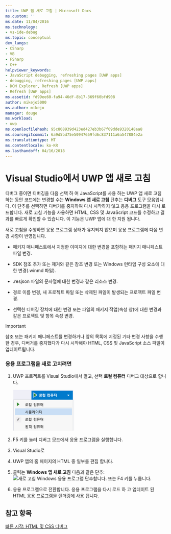 ```yaml
---
title: UWP 앱 새로 고침 | Microsoft Docs
ms.custom: ''
ms.date: 11/04/2016
ms.technology:
- vs-ide-debug
ms.topic: conceptual
dev_langs:
- CSharp
- VB
- FSharp
- C++
helpviewer_keywords:
- JavaScript debugging, refreshing pages [UWP apps]
- debugging, refreshing pages [UWP apps]
- DOM Explorer, Refresh [UWP apps]
- Refresh [UWP apps]
ms.assetid: fd99ee60-fa94-46df-8b17-369f60bfd908
author: mikejo5000
ms.author: mikejo
manager: douge
ms.workload:
- uwp
ms.openlocfilehash: 95c808939d423ed427eb3b67f09dde9320148aa8
ms.sourcegitcommit: 6a9d5bd75e50947659fd6c837111a6a547884e2a
ms.translationtype: MT
ms.contentlocale: ko-KR
ms.lasthandoff: 04/16/2018
---
```

# <a name="refresh-a-uwp-app-in-visual-studio"></a>Visual Studio에서 UWP 앱 새로 고침
  
 디버그 중이면 디버깅을 다음 선택 하 여 JavaScript를 사용 하는 UWP 앱 새로 고침 하는 동안 코드에는 변경할 수는 **Windows 앱 새로 고침** 단추는 **디버그** 도구 모음입니다. 이 단추를 선택하면 디버거를 중지하여 다시 시작하지 않고 응용 프로그램을 다시 로드합니다. 새로 고침 기능을 사용하면 HTML, CSS 및 JavaScript 코드를 수정하고 결과를 빠르게 확인할 수 있습니다. 이 기능은 UWP 앱에 대 한 지원 됩니다.  
  
 새로 고침을 수행하면 응용 프로그램 상태가 유지되지 않으며 응용 프로그램에 다음 변경 사항이 반영됩니다.  
  
-   패키지 매니페스트에서 지정한 이미지에 대한 변경을 포함하는 패키지 매니페스트 파일 변경.  
  
-   SDK 참조 추가 또는 제거와 같은 참조 변경 또는 Windows 런타임 구성 요소에 대한 변경(.winmd 파일).  
  
-   .resjson 파일의 문자열에 대한 변경과 같은 리소스 변경.  
  
-   경로 이름 변경, 새 프로젝트 파일 또는 삭제된 파일이 발생되는 프로젝트 파일 변경.  
  
-   선택한 디버깅 장치에 대한 변경 또는 파일의 패키지 작업(속성 창)에 대한 변경과 같은 프로젝트 및 항목 속성 변경.  
  
> [!IMPORTANT]
>  참조 또는 패키지 매니페스트를 변경하거나 앞의 목록에 지정된 기타 변경 사항을 수행한 경우, 디버거를 중지했다가 다시 시작해야 HTML, CSS 및 JavaScript 소스 파일이 업데이트됩니다.  
  
### <a name="to-refresh-an-app"></a>응용 프로그램을 새로 고치려면  
  
1.  UWP 프로젝트를 Visual Studio에서 열고, 선택 **로컬 컴퓨터** 디버그 대상으로 합니다.
  
     ![디버그 대상 목록 선택](../debugger/media/js_select_target.png "JS_Select_Target")  
  
3.  F5 키를 눌러 디버그 모드에서 응용 프로그램을 실행합니다.  
  
4.  Visual Studio로 
  
5.  UWP 앱의 홈 페이지의 HTML 중 일부를 편집 합니다.
  
7.  클릭는 **Windows 앱 새로 고침** 다음과 같은 단추: ![새로 고침 Windows 응용 프로그램 단추](../debugger/media/js_refresh.png "JS_Refresh")합니다. 또는 F4 키를 누릅니다.  
  
8.  응용 프로그램으로 전환합니다. 응용 프로그램을 다시 로드 하 고 업데이트 된 HTML 응용 프로그램을 렌더링에 사용 됩니다.
  
## <a name="see-also"></a>참고 항목  
 [빠른 시작: HTML 및 CSS 디버그](../debugger/quickstart-debug-html-and-css.md)